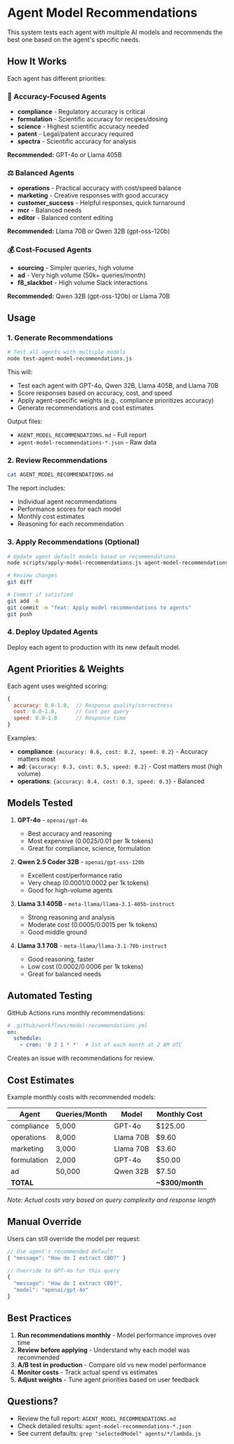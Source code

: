 # Agent Model Recommendations

This system tests each agent with multiple AI models and recommends the best one based on the agent's specific needs.

## How It Works

Each agent has different priorities:

### 🎯 Accuracy-Focused Agents
- **compliance** - Regulatory accuracy is critical
- **formulation** - Scientific accuracy for recipes/dosing
- **science** - Highest scientific accuracy needed
- **patent** - Legal/patent accuracy required
- **spectra** - Scientific accuracy for analysis

**Recommended:** GPT-4o or Llama 405B

### ⚖️ Balanced Agents
- **operations** - Practical accuracy with cost/speed balance
- **marketing** - Creative responses with good accuracy
- **customer_success** - Helpful responses, quick turnaround
- **mcr** - Balanced needs
- **editor** - Balanced content editing

**Recommended:** Llama 70B or Qwen 32B (gpt-oss-120b)

### 💰 Cost-Focused Agents
- **sourcing** - Simpler queries, high volume
- **ad** - Very high volume (50k+ queries/month)
- **f8_slackbot** - High volume Slack interactions

**Recommended:** Qwen 32B (gpt-oss-120b) or Llama 70B

## Usage

### 1. Generate Recommendations

```bash
# Test all agents with multiple models
node test-agent-model-recommendations.js
```

This will:
- Test each agent with GPT-4o, Qwen 32B, Llama 405B, and Llama 70B
- Score responses based on accuracy, cost, and speed
- Apply agent-specific weights (e.g., compliance prioritizes accuracy)
- Generate recommendations and cost estimates

Output files:
- `AGENT_MODEL_RECOMMENDATIONS.md` - Full report
- `agent-model-recommendations-*.json` - Raw data

### 2. Review Recommendations

```bash
cat AGENT_MODEL_RECOMMENDATIONS.md
```

The report includes:
- Individual agent recommendations
- Performance scores for each model
- Monthly cost estimates
- Reasoning for each recommendation

### 3. Apply Recommendations (Optional)

```bash
# Update agent default models based on recommendations
node scripts/apply-model-recommendations.js agent-model-recommendations-*.json

# Review changes
git diff

# Commit if satisfied
git add -A
git commit -m "feat: Apply model recommendations to agents"
git push
```

### 4. Deploy Updated Agents

Deploy each agent to production with its new default model.

## Agent Priorities & Weights

Each agent uses weighted scoring:

```javascript
{
  accuracy: 0.0-1.0,  // Response quality/correctness
  cost: 0.0-1.0,      // Cost per query
  speed: 0.0-1.0      // Response time
}
```

Examples:
- **compliance**: `{accuracy: 0.6, cost: 0.2, speed: 0.2}` - Accuracy matters most
- **ad**: `{accuracy: 0.3, cost: 0.5, speed: 0.2}` - Cost matters most (high volume)
- **operations**: `{accuracy: 0.4, cost: 0.3, speed: 0.3}` - Balanced

## Models Tested

1. **GPT-4o** - `openai/gpt-4o`
   - Best accuracy and reasoning
   - Most expensive ($0.0025/$0.01 per 1k tokens)
   - Great for compliance, science, formulation

2. **Qwen 2.5 Coder 32B** - `openai/gpt-oss-120b`
   - Excellent cost/performance ratio
   - Very cheap ($0.0001/$0.0002 per 1k tokens)
   - Good for high-volume agents

3. **Llama 3.1 405B** - `meta-llama/llama-3.1-405b-instruct`
   - Strong reasoning and analysis
   - Moderate cost ($0.0005/$0.0015 per 1k tokens)
   - Good middle ground

4. **Llama 3.1 70B** - `meta-llama/llama-3.1-70b-instruct`
   - Good reasoning, faster
   - Low cost ($0.0002/$0.0006 per 1k tokens)
   - Great for balanced needs

## Automated Testing

GitHub Actions runs monthly recommendations:

```yaml
# .github/workflows/model-recommendations.yml
on:
  schedule:
    - cron: '0 2 1 * *'  # 1st of each month at 2 AM UTC
```

Creates an issue with recommendations for review.

## Cost Estimates

Example monthly costs with recommended models:

| Agent | Queries/Month | Model | Monthly Cost |
|-------|---------------|-------|--------------|
| compliance | 5,000 | GPT-4o | $125.00 |
| operations | 8,000 | Llama 70B | $9.60 |
| marketing | 3,000 | Llama 70B | $3.60 |
| formulation | 2,000 | GPT-4o | $50.00 |
| ad | 50,000 | Qwen 32B | $7.50 |
| **TOTAL** | | | **~$300/month** |

*Note: Actual costs vary based on query complexity and response length*

## Manual Override

Users can still override the model per request:

```javascript
// Use agent's recommended default
{ "message": "How do I extract CBD?" }

// Override to GPT-4o for this query
{ 
  "message": "How do I extract CBD?",
  "model": "openai/gpt-4o"
}
```

## Best Practices

1. **Run recommendations monthly** - Model performance improves over time
2. **Review before applying** - Understand why each model was recommended
3. **A/B test in production** - Compare old vs new model performance
4. **Monitor costs** - Track actual spend vs estimates
5. **Adjust weights** - Tune agent priorities based on user feedback

## Questions?

- Review the full report: `AGENT_MODEL_RECOMMENDATIONS.md`
- Check detailed results: `agent-model-recommendations-*.json`
- See current defaults: `grep "selectedModel" agents/*/lambda.js`

